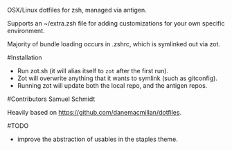 OSX/Linux dotfiles for zsh, managed via antigen.

Supports an ~/extra.zsh file for adding customizations for your own specific
environment.

Majority of bundle loading occurs in .zshrc, which is symlinked out via zot.

#Installation
* Run zot.sh (it will alias itself to `zot` after the first run).
* Zot will overwrite anything that it wants to symlink (such as gitconfig).
* Running zot will update both the local repo, and the antigen repos.

#Contributors
Samuel Schmidt

Heavily based on https://github.com/danemacmillan/dotfiles.

#TODO
* improve the abstraction of usables in the staples theme.

